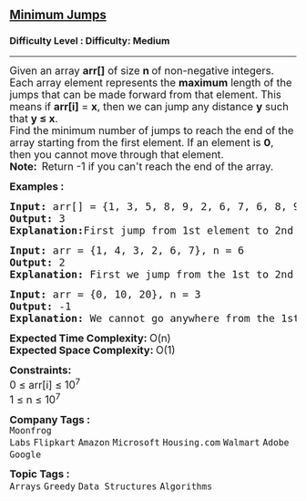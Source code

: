 <h2><a href="https://www.geeksforgeeks.org/problems/minimum-number-of-jumps-1587115620/1?page=1&company=Amazon&difficulty=Medium&sortBy=submissions">Minimum Jumps</a></h2><h3>Difficulty Level : Difficulty: Medium</h3><hr><div class="problems_problem_content__Xm_eO"><p><span style="font-size: 18px;">Given an array <strong>arr[]</strong> of size <strong>n </strong>of non-negative integers. Each array element represents the <strong>maximum</strong> length of the jumps that can be made forward from that element. This means if <strong>arr[i]</strong> = <strong>x</strong>, then we can jump any distance <strong>y</strong> such that <strong>y ≤ x</strong>.<br>Find the minimum number of jumps to reach the end of the array starting from the first element. If an element is <strong>0</strong>, then you cannot move through that element.</span><br><span style="font-size: 18px;"><strong>Note:&nbsp; </strong>Return -1 if you can't reach the end of the array.</span></p>
<p><span style="font-size: 18px;"><strong>Examples :&nbsp;</strong></span><span style="font-size: 18px;"> </span></p>
<pre><span style="font-size: 18px;"><strong>Input: </strong></span><span style="font-size: 18px;">arr[] = {1, 3, 5, 8, 9, 2, 6, 7, 6, 8, 9}, n = 11</span>
<span style="font-size: 18px;"><strong>Output:</strong> 3 </span>
<span style="font-size: 18px;"><strong>Explanation:</strong></span><span style="font-size: 18px;">First jump from 1st element to 2nd element with value 3. From here we jump to 5th element with value 9, and from here we will jump to the last. </span></pre>
<pre><strong><span style="font-size: 18px;">Input: </span></strong><span style="font-size: 18px;">arr = {1, 4, 3, 2, 6, 7}, n</span><span style="font-size: 18px;"> = 6</span>
<span style="font-size: 18px;"><strong>Output:</strong> 2 
<strong>Explanation: </strong>First we jump from the 1st to 2nd element and then jump to the last element.</span></pre>
<pre><strong><span style="font-size: 18px;">Input: </span></strong><span style="font-size: 18px;">arr = {0, 10, 20}, n</span><span style="font-size: 18px;"> = 3</span>
<span style="font-size: 18px;"><strong>Output:</strong> -1
<strong>Explanation: </strong>We cannot go anywhere from the 1st element.</span>
</pre>
<p><span style="font-size: 18px;"><strong>Expected Time Complexity:&nbsp;</strong>O(n)<br><strong>Expected Space Complexity:&nbsp;</strong>O(1)</span></p>
<p><span style="font-size: 18px;"><strong>Constraints:</strong></span><span style="font-size: 18px;"><br>0 ≤ arr[i] ≤ 10<sup>7</sup></span><br><span style="font-size: 18px;">1 ≤ n ≤ 10<sup>7</sup></span></p></div><p><span style=font-size:18px><strong>Company Tags : </strong><br><code>Moonfrog Labs</code>&nbsp;<code>Flipkart</code>&nbsp;<code>Amazon</code>&nbsp;<code>Microsoft</code>&nbsp;<code>Housing.com</code>&nbsp;<code>Walmart</code>&nbsp;<code>Adobe</code>&nbsp;<code>Google</code>&nbsp;<br><p><span style=font-size:18px><strong>Topic Tags : </strong><br><code>Arrays</code>&nbsp;<code>Greedy</code>&nbsp;<code>Data Structures</code>&nbsp;<code>Algorithms</code>&nbsp;